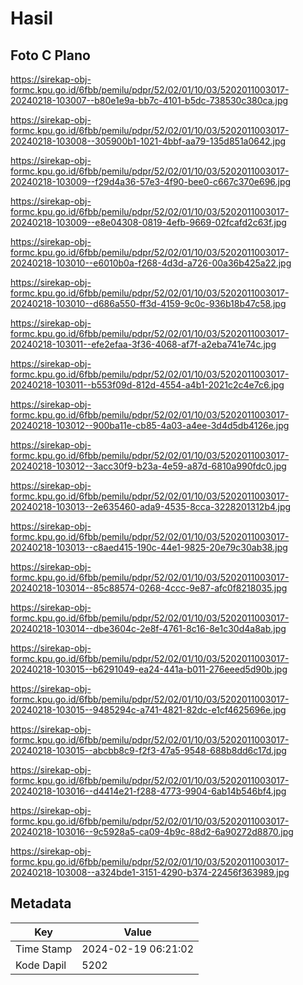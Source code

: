 # Hasil

## Foto C Plano

https://sirekap-obj-formc.kpu.go.id/6fbb/pemilu/pdpr/52/02/01/10/03/5202011003017-20240218-103007--b80e1e9a-bb7c-4101-b5dc-738530c380ca.jpg

https://sirekap-obj-formc.kpu.go.id/6fbb/pemilu/pdpr/52/02/01/10/03/5202011003017-20240218-103008--305900b1-1021-4bbf-aa79-135d851a0642.jpg

https://sirekap-obj-formc.kpu.go.id/6fbb/pemilu/pdpr/52/02/01/10/03/5202011003017-20240218-103009--f29d4a36-57e3-4f90-bee0-c667c370e696.jpg

https://sirekap-obj-formc.kpu.go.id/6fbb/pemilu/pdpr/52/02/01/10/03/5202011003017-20240218-103009--e8e04308-0819-4efb-9669-02fcafd2c63f.jpg

https://sirekap-obj-formc.kpu.go.id/6fbb/pemilu/pdpr/52/02/01/10/03/5202011003017-20240218-103010--e6010b0a-f268-4d3d-a726-00a36b425a22.jpg

https://sirekap-obj-formc.kpu.go.id/6fbb/pemilu/pdpr/52/02/01/10/03/5202011003017-20240218-103010--d686a550-ff3d-4159-9c0c-936b18b47c58.jpg

https://sirekap-obj-formc.kpu.go.id/6fbb/pemilu/pdpr/52/02/01/10/03/5202011003017-20240218-103011--efe2efaa-3f36-4068-af7f-a2eba741e74c.jpg

https://sirekap-obj-formc.kpu.go.id/6fbb/pemilu/pdpr/52/02/01/10/03/5202011003017-20240218-103011--b553f09d-812d-4554-a4b1-2021c2c4e7c6.jpg

https://sirekap-obj-formc.kpu.go.id/6fbb/pemilu/pdpr/52/02/01/10/03/5202011003017-20240218-103012--900ba11e-cb85-4a03-a4ee-3d4d5db4126e.jpg

https://sirekap-obj-formc.kpu.go.id/6fbb/pemilu/pdpr/52/02/01/10/03/5202011003017-20240218-103012--3acc30f9-b23a-4e59-a87d-6810a990fdc0.jpg

https://sirekap-obj-formc.kpu.go.id/6fbb/pemilu/pdpr/52/02/01/10/03/5202011003017-20240218-103013--2e635460-ada9-4535-8cca-3228201312b4.jpg

https://sirekap-obj-formc.kpu.go.id/6fbb/pemilu/pdpr/52/02/01/10/03/5202011003017-20240218-103013--c8aed415-190c-44e1-9825-20e79c30ab38.jpg

https://sirekap-obj-formc.kpu.go.id/6fbb/pemilu/pdpr/52/02/01/10/03/5202011003017-20240218-103014--85c88574-0268-4ccc-9e87-afc0f8218035.jpg

https://sirekap-obj-formc.kpu.go.id/6fbb/pemilu/pdpr/52/02/01/10/03/5202011003017-20240218-103014--dbe3604c-2e8f-4761-8c16-8e1c30d4a8ab.jpg

https://sirekap-obj-formc.kpu.go.id/6fbb/pemilu/pdpr/52/02/01/10/03/5202011003017-20240218-103015--b6291049-ea24-441a-b011-276eeed5d90b.jpg

https://sirekap-obj-formc.kpu.go.id/6fbb/pemilu/pdpr/52/02/01/10/03/5202011003017-20240218-103015--9485294c-a741-4821-82dc-e1cf4625696e.jpg

https://sirekap-obj-formc.kpu.go.id/6fbb/pemilu/pdpr/52/02/01/10/03/5202011003017-20240218-103015--abcbb8c9-f2f3-47a5-9548-688b8dd6c17d.jpg

https://sirekap-obj-formc.kpu.go.id/6fbb/pemilu/pdpr/52/02/01/10/03/5202011003017-20240218-103016--d4414e21-f288-4773-9904-6ab14b546bf4.jpg

https://sirekap-obj-formc.kpu.go.id/6fbb/pemilu/pdpr/52/02/01/10/03/5202011003017-20240218-103016--9c5928a5-ca09-4b9c-88d2-6a90272d8870.jpg

https://sirekap-obj-formc.kpu.go.id/6fbb/pemilu/pdpr/52/02/01/10/03/5202011003017-20240218-103008--a324bde1-3151-4290-b374-22456f363989.jpg


## Metadata

| Key        | Value               |
| ---------- | ------------------- |
| Time Stamp | 2024-02-19 06:21:02 |
| Kode Dapil | 5202                |



